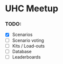 # UHC Meetup

### TODO:
- [x] Scenarios
- [ ] Scenario voting
- [ ] Kits / Load-outs
- [ ] Database
- [ ] Leaderboards
